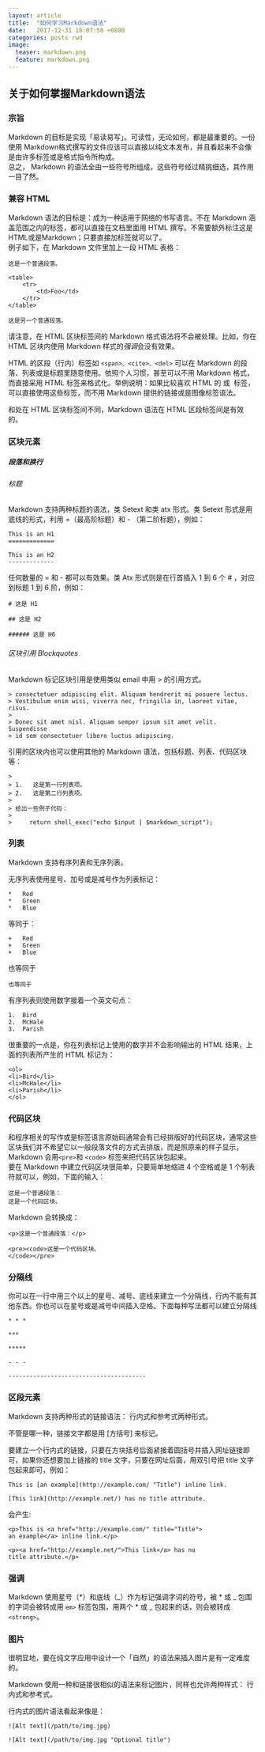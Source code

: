 ```yaml
---
layout: article
title:  "如何学习Markdown语法"
date:   2017-12-31 18:07:50 +0800
categories: posts rwd
image:
  teaser: markdown.png
  feature: markdown.png
---
```


## 关于如何掌握Markdown语法
### 宗旨  
Markdown 的目标是实现「易读易写」。可读性，无论如何，都是最重要的。一份使用 Markdown格式撰写的文件应该可以直接以纯文本发布，并且看起来不会像是由许多标签或是格式指令所构成。  
总之， Markdown 的语法全由一些符号所组成，这些符号经过精挑细选，其作用一目了然。  
### 兼容 HTML  
Markdown 语法的目标是：成为一种适用于网络的书写语言。不在 Markdown 涵盖范围之内的标签，都可以直接在文档里面用 HTML 撰写。不需要额外标注这是HTML或是Markdown；只要直接加标签就可以了。  
例子如下，在 Markdown 文件里加上一段 HTML 表格：  
```
这是一个普通段落。

<table>
    <tr>
        <td>Foo</td>
    </tr>
</table>

这是另一个普通段落。  
```  
请注意，在 HTML 区块标签间的 Markdown 格式语法将不会被处理。比如，你在 HTML 区块内使用 Markdown 样式的*强调*会没有效果。

HTML 的区段（行内）标签如  ``` <span>、<cite>、<del> ```  可以在 Markdown 的段落、列表或是标题里随意使用。依照个人习惯，甚至可以不用 Markdown 格式，而直接采用 HTML 标签来格式化。举例说明：如果比较喜欢 HTML 的 <a> 或 <img> 标签，可以直接使用这些标签，而不用 Markdown 提供的链接或是图像标签语法。

和处在 HTML 区块标签间不同，Markdown 语法在 HTML 区段标签间是有效的。  
### 区块元素  
##### 段落和换行  
###### 标题  
Markdown 支持两种标题的语法，类 Setext 和类 atx 形式。类 Setext 形式是用底线的形式，利用 =（最高阶标题）和 - （第二阶标题），例如：  
```
This is an H1
=============

This is an H2
-------------
```  
任何数量的 = 和 - 都可以有效果。类 Atx 形式则是在行首插入 1 到 6 个 # ，对应到标题 1 到 6 阶，例如：  
```
# 这是 H1

## 这是 H2

###### 这是 H6
```
###### 区块引用 Blockquotes  
Markdown 标记区块引用是使用类似 email 中用 > 的引用方式。  
```> This is a blockquote with two paragraphs. Lorem ipsum dolor sit amet,
> consectetuer adipiscing elit. Aliquam hendrerit mi posuere lectus.
> Vestibulum enim wisi, viverra nec, fringilla in, laoreet vitae, risus.
> 
> Donec sit amet nisl. Aliquam semper ipsum sit amet velit. Suspendisse
> id sem consectetuer libero luctus adipiscing.   
```  
引用的区块内也可以使用其他的 Markdown 语法，包括标题、列表、代码区块等：  
```> ## 这是一个标题。
> 
> 1.   这是第一行列表项。
> 2.   这是第二行列表项。
> 
> 给出一些例子代码：
> 
>     return shell_exec("echo $input | $markdown_script");  
```  
### 列表  
Markdown 支持有序列表和无序列表。

无序列表使用星号、加号或是减号作为列表标记： 
```  
*   Red
*   Green
*   Blue  
```  
等同于：  
```  
+   Red
+   Green
+   Blue    
 ```  
也等同于  
```  
也等同于  
```  
有序列表则使用数字接着一个英文句点：  
```  
1.  Bird
2.  McHale
3.  Parish  
```  
很重要的一点是，你在列表标记上使用的数字并不会影响输出的 HTML 结果，上面的列表所产生的 HTML 标记为：  
```  
<ol>
<li>Bird</li>
<li>McHale</li>
<li>Parish</li>
</ol>  
```  
### 代码区块  
和程序相关的写作或是标签语言原始码通常会有已经排版好的代码区块，通常这些区块我们并不希望它以一般段落文件的方式去排版，而是照原来的样子显示，Markdown 会用``` <pre> ```和 ```<code>``` 标签来把代码区块包起来。   
要在 Markdown 中建立代码区块很简单，只要简单地缩进 4 个空格或是 1 个制表符就可以，例如，下面的输入：  
```
这是一个普通段落：
这是一个代码区块。  
```  
Markdown 会转换成：  
```
<p>这是一个普通段落：</p>

<pre><code>这是一个代码区块。
</code></pre>
```  
### 分隔线  
你可以在一行中用三个以上的星号、减号、底线来建立一个分隔线，行内不能有其他东西。你也可以在星号或是减号中间插入空格。下面每种写法都可以建立分隔线  
```  
* * *

***

*****

- - -

---------------------------------------  
```  
### 区段元素  
Markdown 支持两种形式的链接语法： 行内式和参考式两种形式。

不管是哪一种，链接文字都是用 [方括号] 来标记。

要建立一个行内式的链接，只要在方块括号后面紧接着圆括号并插入网址链接即可，如果你还想要加上链接的 title 文字，只要在网址后面，用双引号把 title 文字包起来即可，例如：  
```
This is [an example](http://example.com/ "Title") inline link.  

[This link](http://example.net/) has no title attribute.  
```
会产生:  
```  
<p>This is <a href="http://example.com/" title="Title">
an example</a> inline link.</p>

<p><a href="http://example.net/">This link</a> has no
title attribute.</p>  
```  
### 强调  
Markdown 使用星号（*）和底线（_）作为标记强调字词的符号，被 * 或 _ 包围的字词会被转成用 ```em>``` 标签包围，用两个 * 或 _ 包起来的话，则会被转成```<strong>```。  
### 图片

很明显地，要在纯文字应用中设计一个「自然」的语法来插入图片是有一定难度的。

Markdown 使用一种和链接很相似的语法来标记图片，同样也允许两种样式： 行内式和参考式。

行内式的图片语法看起来像是：   
```  
![Alt text](/path/to/img.jpg)

![Alt text](/path/to/img.jpg "Optional title")  
```



